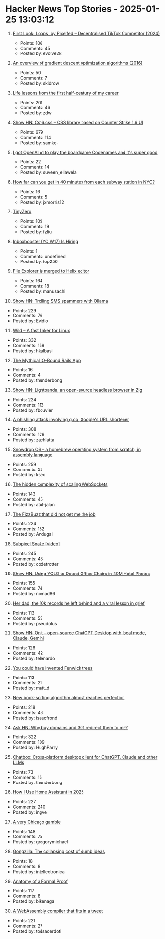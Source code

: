 # Hacker News Top Stories - 2025-01-25 13:03:12

1. [First Look: Loops, by Pixelfed – Decentralised TikTok Competitor (2024)](https://wedistribute.org/2024/11/loops-early-look/)
   - Points: 106
   - Comments: 45
   - Posted by: evolve2k

2. [An overview of gradient descent optimization algorithms (2016)](https://www.ruder.io/optimizing-gradient-descent/)
   - Points: 50
   - Comments: 7
   - Posted by: skidrow

3. [Life lessons from the first half-century of my career](https://cacm.acm.org/opinion/life-lessons-from-the-first-half-century-of-my-career/)
   - Points: 201
   - Comments: 46
   - Posted by: zdw

4. [Show HN: Cs16.css – CSS library based on Counter Strike 1.6 UI](https://cs16.samke.me)
   - Points: 679
   - Comments: 114
   - Posted by: samke-

5. [I got OpenAI o1 to play the boardgame Codenames and it's super good](https://suveenellawela.com/thoughts/codenames-ai)
   - Points: 22
   - Comments: 14
   - Posted by: suveen_ellawela

6. [How far can you get in 40 minutes from each subway station in NYC?](https://subwaysheds.com/#11.27/40.7427/-73.9869)
   - Points: 16
   - Comments: 5
   - Posted by: jxmorris12

7. [TinyZero](https://github.com/Jiayi-Pan/TinyZero)
   - Points: 109
   - Comments: 19
   - Posted by: fzliu

8. [Inboxbooster (YC W17) Is Hiring](https://www.ycombinator.com/companies/inboxbooster/jobs/ci7Hwk0-jvm-bytecode-engineer-full-remote)
   - Points: 1
   - Comments: undefined
   - Posted by: top256

9. [File Explorer is merged to Helix editor](https://github.com/helix-editor/helix/pull/11285)
   - Points: 164
   - Comments: 18
   - Posted by: manusachi

10. [Show HN: Trolling SMS spammers with Ollama](https://evan.widloski.com/software/sms_llm/)
   - Points: 229
   - Comments: 76
   - Posted by: Evidlo

11. [Wild – A fast linker for Linux](https://github.com/davidlattimore/wild)
   - Points: 332
   - Comments: 159
   - Posted by: hkalbasi

12. [The Mythical IO-Bound Rails App](https://byroot.github.io/ruby/performance/2025/01/23/the-mythical-io-bound-rails-app.html)
   - Points: 16
   - Comments: 4
   - Posted by: thunderbong

13. [Show HN: Lightpanda, an open-source headless browser in Zig](https://github.com/lightpanda-io/browser)
   - Points: 224
   - Comments: 113
   - Posted by: fbouvier

14. [A phishing attack involving g.co, Google's URL shortener](https://gist.github.com/zachlatta/f86317493654b550c689dc6509973aa4)
   - Points: 308
   - Comments: 129
   - Posted by: zachlatta

15. [Snowdrop OS – a homebrew operating system from scratch, in assembly language](http://sebastianmihai.com/snowdrop/)
   - Points: 259
   - Comments: 55
   - Posted by: ksec

16. [The hidden complexity of scaling WebSockets](https://composehq.com/blog/scaling-websockets-1-23-25)
   - Points: 143
   - Comments: 45
   - Posted by: atul-jalan

17. [The FizzBuzz that did not get me the job](https://kranga.notion.site/The-fizzbuzz-that-did-not-get-me-the-job-180e7c22ef3b80c3a386f7f8de720ac7)
   - Points: 224
   - Comments: 152
   - Posted by: Andugal

18. [Subpixel Snake [video]](https://www.youtube.com/watch?v=iDwganLjpW0)
   - Points: 245
   - Comments: 48
   - Posted by: codetrotter

19. [Show HN: Using YOLO to Detect Office Chairs in 40M Hotel Photos](undefined)
   - Points: 155
   - Comments: 74
   - Posted by: nomad86

20. [Her dad, the 10k records he left behind and a viral lesson in grief](https://www.washingtonpost.com/style/2025/01/18/vinyl-albums-grief-music-healing/)
   - Points: 113
   - Comments: 55
   - Posted by: pseudolus

21. [Show HN: Onit – open-source ChatGPT Desktop with local mode, Claude, Gemini](https://github.com/synth-inc/onit)
   - Points: 126
   - Comments: 42
   - Posted by: telenardo

22. [You could have invented Fenwick trees](https://www.cambridge.org/core/journals/journal-of-functional-programming/article/you-could-have-invented-fenwick-trees/B4628279D4E54229CED97249E96F721D)
   - Points: 113
   - Comments: 21
   - Posted by: matt_d

23. [New book-sorting algorithm almost reaches perfection](https://www.quantamagazine.org/new-book-sorting-algorithm-almost-reaches-perfection-20250124/)
   - Points: 218
   - Comments: 46
   - Posted by: isaacfrond

24. [Ask HN: Why buy domains and 301 redirect them to me?](undefined)
   - Points: 322
   - Comments: 109
   - Posted by: HughParry

25. [Chatbox: Cross-platform desktop client for ChatGPT, Claude and other LLMs](https://github.com/Bin-Huang/chatbox)
   - Points: 73
   - Comments: 15
   - Posted by: thunderbong

26. [How I Use Home Assistant in 2025](https://vpetersson.com/2025/01/22/how-i-use-home-assistant-in-2025.html)
   - Points: 227
   - Comments: 240
   - Posted by: ingve

27. [A very Chicago gamble](https://www.bitsaboutmoney.com/archive/chicago-casino-investment-offering/)
   - Points: 148
   - Comments: 75
   - Posted by: gregorymichael

28. [Gongzilla: The collapsing cost of dumb ideas](https://everything.intellectronica.net/p/gongzilla)
   - Points: 18
   - Comments: 8
   - Posted by: intellectronica

29. [Anatomy of a Formal Proof](https://www.ams.org/journals/notices/202502/noti3114/noti3114.html)
   - Points: 117
   - Comments: 8
   - Posted by: bikenaga

30. [A WebAssembly compiler that fits in a tweet](https://wasmgroundup.com/blog/wasm-compiler-in-a-tweet/)
   - Points: 221
   - Comments: 27
   - Posted by: todsacerdoti

